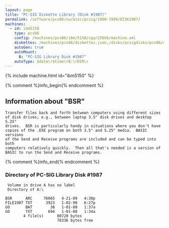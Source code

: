 ```yaml
---
layout: page
title: "PC-SIG Diskette Library (Disk #1987)"
permalink: /software/pcx86/sw/misc/pcsig/1000-1999/DISK1987/
machines:
  - id: ibm5150
    type: pcx86
    config: /machines/pcx86/ibm/5150/cga/256kb/machine.xml
    diskettes: /machines/pcx86/diskettes.json,/disks/pcsigdisks/pcx86/diskettes.json
    autoGen: true
    autoMount:
      B: "PC-SIG Library Disk #1987"
    autoType: $date\r$time\rB:\rDIR\r
---
```


{% include machine.html id="ibm5150" %}

{% comment %}info_begin{% endcomment %}

## Information about "BSR"

    Transfer files back and forth between computers using different sizes
    of disk drives; e.g., between laptop 3.5" disk drives and desktop 5.25"
    drives.  BSR is particularly handy in situations where you don't have
    copies of the .EXE program on both 3.5" and 5.25" media.  BASIC versions
    of the Send and Receive programs are included and can be typed into both
    computers relatively quickly.  Then all that's needed is a version of
    BASIC to run the Send and Receive programs.
{% comment %}info_end{% endcomment %}


### Directory of PC-SIG Library Disk #1987

     Volume in drive A has no label
     Directory of A:\

    BSR      ARC     76065   4-21-89   4:30p
    FILE1987 TXT      3923   1-02-90   6:27p
    GO       BAT        38   1-01-80   1:37a
    GO       TXT       694   1-01-80   1:34a
            4 file(s)      80720 bytes
                           78336 bytes free
